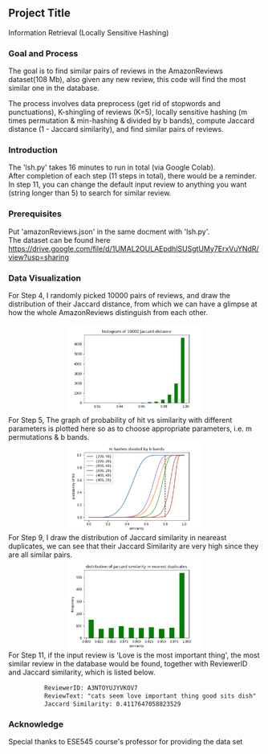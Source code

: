 ## Project Title

Information Retrieval (Locally Sensitive Hashing)


### Goal and Process

The goal is to find similar pairs of reviews in the AmazonReviews dataset(108 Mb), also given any new review, this code will find the most similar one in the database.  

The process involves data preprocess (get rid of stopwords and punctuations), K-shingling of reviews (K=5), locally sensitive hashing (m times permutation & min-hashing & divided by b bands), compute Jaccard distance (1 - Jaccard similarity), and find similar pairs of reviews.


### Introduction

The 'lsh.py' takes 16 minutes to run in total (via Google Colab).  
After completion of each step (11 steps in total), there would be a reminder.  
In step 11, you can change the default input review to anything you want (string longer than 5) to search for similar review.


### Prerequisites

Put 'amazonReviews.json' in the same docment with 'lsh.py'.  
The dataset can be found here https://drive.google.com/file/d/1UMAL2OULAEpdhlSUSgtUMy7ErxVuYNdR/view?usp=sharing


### Data Visualization

For Step 4, I randomly picked 10000 pairs of reviews, and draw the distribution of their Jaccard distance, from which we can have a glimpse at how the whole AmazonReviews distinguish from each other.  
<div align=center><img src="https://github.com/MianWang123/Information-Retrieval/blob/master/pics/Jaccard%20distance%20of%2010000%20pairs.png" width='270'/></div>  
For Step 5, The graph of probability of hit vs similarity with different parameters is plotted here so as to choose appropriate parameters, i.e. m permutations & b bands.  
<div align=center><img src="https://github.com/MianWang123/Information-Retrieval/blob/master/pics/probability%20of%20hit.png" width='270'/></div>  
For Step 9, I draw the distribution of Jaccard similarity in neareast duplicates, we can see that their Jaccard Similarity are very high since they are all similar pairs.   
<div align=center><img src="https://github.com/MianWang123/Information-Retrieval/blob/master/pics/Jaccard%20similarity%20distribution%20of%20nearest%20duplicates.png" width='270'/></div>  
For Step 11, if the input review is 'Love is the most important thing', the most similar review in the database would be found, together with ReviewerID and Jaccard similarity, which is listed below.

              ReviewerID: A3NTOYUJYVKOV7 
              ReviewText: "cats seem love important thing good sits dish" 
              Jaccard Similarity: 0.4117647058823529
              

### Acknowledge  
Special thanks to ESE545 course's professor for providing the data set

